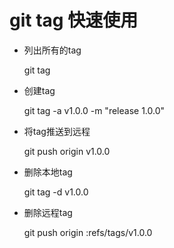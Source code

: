 # git tag 快速使用

- 列出所有的tag

  git tag 

- 创建tag

  git tag -a v1.0.0 -m "release 1.0.0"

- 将tag推送到远程

  git push origin v1.0.0

- 删除本地tag

  git tag -d v1.0.0

- 删除远程tag

  git push origin :refs/tags/v1.0.0